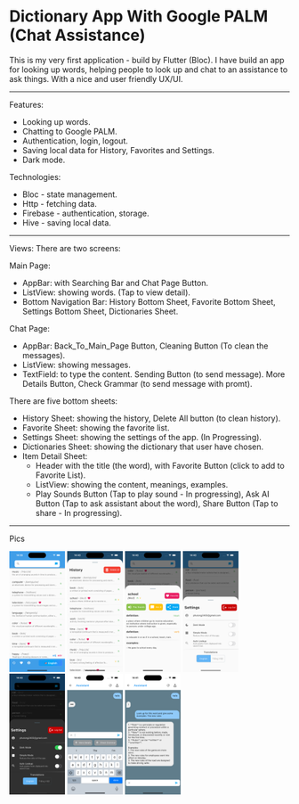 # Dictionary App With Google PALM (Chat Assistance)

This is my very first application - build by Flutter (Bloc).
I have build an app for looking up words, helping people to look up and chat to an assistance to ask things. With a nice and user friendly UX/UI.

---

Features:

- Looking up words.
- Chatting to Google PALM.
- Authentication, login, logout.
- Saving local data for History, Favorites and Settings.
- Dark mode.

Technologies:

- Bloc - state management.
- Http - fetching data.
- Firebase - authentication, storage.
- Hive - saving local data.

---

Views:
There are two screens:

Main Page:

- AppBar: with Searching Bar and Chat Page Button.
- ListView: showing words. (Tap to view detail).
- Bottom Navigation Bar: History Bottom Sheet, Favorite Bottom Sheet, Settings Bottom Sheet, Dictionaries Sheet.

Chat Page:

- AppBar: Back_To_Main_Page Button, Cleaning Button (To clean the messages).
- ListView: showing messages.
- TextField: to type the content. Sending Button (to send message). More Details Button, Check Grammar (to send message with promt).

There are five bottom sheets:

- History Sheet: showing the history, Delete All button (to clean history).
- Favorite Sheet: showing the favorite list.
- Settings Sheet: showing the settings of the app. (In Progressing).
- Dictionaries Sheet: showing the dictionary that user have chosen.
- Item Detail Sheet:
  - Header with the title (the word), with Favorite Button (click to add to Favorite List).
  - ListView: showing the content, meanings, examples.
  - Play Sounds Button (Tap to play sound - In progressing), Ask AI Button (Tap to ask assistant about the word), Share Button (Tap to share - In progressing).

---

Pics

<img src="demo_pics/simulator_screenshot_3AE9B688-033F-4F56-99E2-7C580102BBF5.png" width="100"> <img src="demo_pics/simulator_screenshot_3F207324-5A2F-45CE-95C5-9E46B41EE850.png" width="100"> <img src="demo_pics/simulator_screenshot_9D9C7EF6-9DB5-435B-BC1F-EFFD61A7BF38.png" width="100"> <img src="demo_pics/simulator_screenshot_20D598C9-6D32-40E4-B388-5A49906E01ED.png" width="100"> <img src="demo_pics/simulator_screenshot_75FC2380-4D59-4AE7-9F69-418EEC9CA79E.png" width="100"> <img src="demo_pics/simulator_screenshot_DE37A441-2187-4E1B-8E92-94A3BB9C41B0.png" width="100"> <img src="demo_pics/simulator_screenshot_FB02F318-AE6C-44A3-856D-615E5ADFD007.png" width="100">
